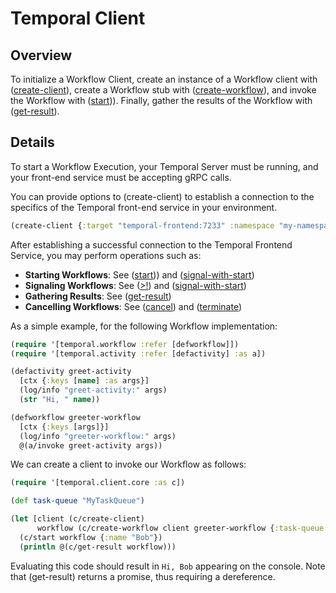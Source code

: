# Temporal Client

## Overview

To initialize a Workflow Client, create an instance of a Workflow client with ([create-client](https://cljdoc.org/d/io.github.manetu/temporal-sdk/CURRENT/api/temporal.client.core#create-client)), create a Workflow stub with ([create-workflow](https://cljdoc.org/d/io.github.manetu/temporal-sdk/CURRENT/api/temporal.client.core#create-workflow)), and invoke the Workflow with ([start](https://cljdoc.org/d/io.github.manetu/temporal-sdk/CURRENT/api/temporal.client.core#start))).  Finally, gather the results of the Workflow with ([get-result](https://cljdoc.org/d/io.github.manetu/temporal-sdk/CURRENT/api/temporal.client.core#get-result)).

## Details

To start a Workflow Execution, your Temporal Server must be running, and your front-end service must be accepting gRPC calls.

You can provide options to (create-client) to establish a connection to the specifics of the Temporal front-end service in your environment.

```clojure
(create-client {:target "temporal-frontend:7233" :namespace "my-namespace"})
```

After establishing a successful connection to the Temporal Frontend Service, you may perform operations such as:

- **Starting Workflows**: See ([start](https://cljdoc.org/d/io.github.manetu/temporal-sdk/CURRENT/api/temporal.client.core#start))) and ([signal-with-start](https://cljdoc.org/d/io.github.manetu/temporal-sdk/CURRENT/api/temporal.client.core#signal-with-start))
- **Signaling Workflows**: See ([>!](https://cljdoc.org/d/io.github.manetu/temporal-sdk/CURRENT/api/temporal.client.core#%3E!)) and ([signal-with-start](https://cljdoc.org/d/io.github.manetu/temporal-sdk/CURRENT/api/temporal.client.core#signal-with-start))
- **Gathering Results**: See ([get-result](https://cljdoc.org/d/io.github.manetu/temporal-sdk/CURRENT/api/temporal.client.core#get-result))
- **Cancelling Workflows**: See ([cancel](https://cljdoc.org/d/io.github.manetu/temporal-sdk/CURRENT/api/temporal.client.core#cancel)) and ([terminate](https://cljdoc.org/d/io.github.manetu/temporal-sdk/CURRENT/api/temporal.client.core#terminate))

As a simple example, for the following Workflow implementation:

```clojure
(require '[temporal.workflow :refer [defworkflow]])
(require '[temporal.activity :refer [defactivity] :as a])

(defactivity greet-activity
  [ctx {:keys [name] :as args}]
  (log/info "greet-activity:" args)
  (str "Hi, " name))

(defworkflow greeter-workflow
  [ctx {:keys [args]}]
  (log/info "greeter-workflow:" args)
  @(a/invoke greet-activity args))
```

We can create a client to invoke our Workflow as follows:

```clojure
(require '[temporal.client.core :as c])

(def task-queue "MyTaskQueue")

(let [client (c/create-client)
      workflow (c/create-workflow client greeter-workflow {:task-queue task-queue})]
  (c/start workflow {:name "Bob"})
  (println @(c/get-result workflow)))
```

Evaluating this code should result in `Hi, Bob` appearing on the console.  Note that (get-result) returns a promise, thus requiring a dereference.
